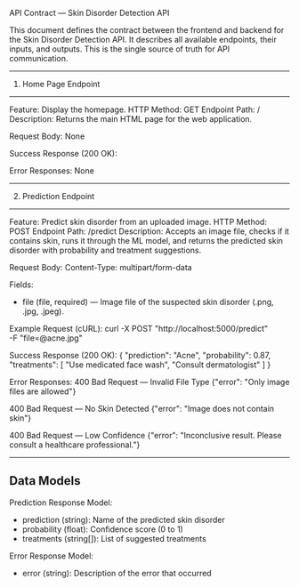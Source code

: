 API Contract — Skin Disorder Detection API

This document defines the contract between the frontend and backend for the Skin Disorder Detection API.
It describes all available endpoints, their inputs, and outputs.
This is the single source of truth for API communication.

------------------------------------------------------------
1. Home Page Endpoint
------------------------------------------------------------
Feature: Display the homepage.
HTTP Method: GET
Endpoint Path: /
Description: Returns the main HTML page for the web application.

Request Body: None

Success Response (200 OK):
<!DOCTYPE html>
<html>
  <!-- HTML content of index.html -->
</html>

Error Responses: None

------------------------------------------------------------
2. Prediction Endpoint
------------------------------------------------------------
Feature: Predict skin disorder from an uploaded image.
HTTP Method: POST
Endpoint Path: /predict
Description: Accepts an image file, checks if it contains skin, runs it through the ML model, and returns the predicted skin disorder with probability and treatment suggestions.

Request Body:
Content-Type: multipart/form-data

Fields:
- file (file, required) — Image file of the suspected skin disorder (.png, .jpg, .jpeg).

Example Request (cURL):
curl -X POST "http://localhost:5000/predict" \
  -F "file=@acne.jpg"

Success Response (200 OK):
{
  "prediction": "Acne",
  "probability": 0.87,
  "treatments": [
    "Use medicated face wash",
    "Consult dermatologist"
  ]
}

Error Responses:
400 Bad Request — Invalid File Type
{"error": "Only image files are allowed"}

400 Bad Request — No Skin Detected
{"error": "Image does not contain skin"}

400 Bad Request — Low Confidence
{"error": "Inconclusive result. Please consult a healthcare professional."}

------------------------------------------------------------
Data Models
------------------------------------------------------------

Prediction Response Model:
- prediction (string): Name of the predicted skin disorder
- probability (float): Confidence score (0 to 1)
- treatments (string[]): List of suggested treatments

Error Response Model:
- error (string): Description of the error that occurred
